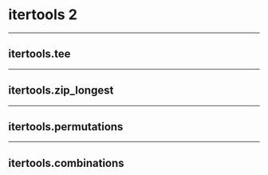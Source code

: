 # itertools 2

--- 

## itertools.tee

--- 

## itertools.zip_longest

--- 

## itertools.permutations

--- 

## itertools.combinations

